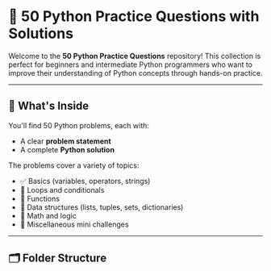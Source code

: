 # 🐍 50 Python Practice Questions with Solutions

Welcome to the **50 Python Practice Questions** repository! This collection is perfect for beginners and intermediate Python programmers who want to improve their understanding of Python concepts through hands-on practice.

---

## 📘 What's Inside

You'll find 50 Python problems, each with:
- A clear **problem statement**
- A complete **Python solution**

The problems cover a variety of topics:
- ✅ Basics (variables, operators, strings)
- 🔁 Loops and conditionals
- 🔣 Functions
- 🧱 Data structures (lists, tuples, sets, dictionaries)
- 🧮 Math and logic
- 🎯 Miscellaneous mini challenges

---

## 🗂 Folder Structure
